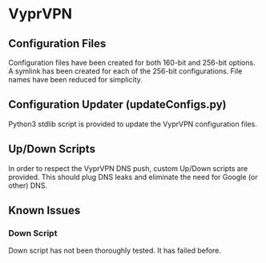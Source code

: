# VyprVPN
## Configuration Files
Configuration files have been created for both 160-bit and 256-bit options.
A symlink has been created for each of the 256-bit configurations.
File names have been reduced for simplicity.

## Configuration Updater (updateConfigs.py)
Python3 stdlib script is provided to update the VyprVPN configuration files.

## Up/Down Scripts
In order to respect the VyprVPN DNS push, custom Up/Down scripts are provided.
This should plug DNS leaks and eliminate the need for Google (or other) DNS.

## Known Issues
### Down Script
Down script has not been thoroughly tested.
It has failed before.
